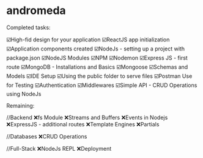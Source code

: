 # andromeda

Completed tasks:

☑️High-fid design for your application
☑️ReactJS app initialization
☑️Application components created
☑️NodeJs - setting up a project with package.json
☑️NodeJS Modules
☑️NPM
☑️Nodemon
☑️Express JS - first route
☑️MongoDB - Installations and Basics
☑️Mongoose
☑️Schemas and Models
☑️IDE Setup
☑️Using the public folder to serve files
☑️Postman Use for Testing
☑️Authentication
☑️Middlewares
☑️Simple API - CRUD Operations using NodeJs


Remaining:

//Backend
❌fs Module
❌Streams and Buffers
❌Events in Nodejs
❌ExpressJS - additional routes
❌Template Engines
❌Partials

//Databases
❌CRUD Operations


//Full-Stack
❌NodeJs REPL
❌Deployment